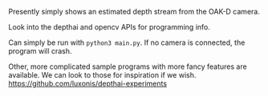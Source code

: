 Presently simply shows an estimated depth stream from the OAK-D camera.

Look into the depthai and opencv APIs for programming info.

Can simply be run with `python3 main.py`.  If no camera is connected, the program will crash.

Other, more complicated sample programs with more fancy features are available.  We can look to those for inspiration if we wish.  https://github.com/luxonis/depthai-experiments
